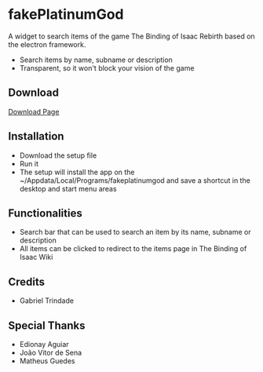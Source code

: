 <h1>fakePlatinumGod</h1>

A widget to search items of the game The Binding of Isaac Rebirth based on the electron framework.

- Search items by name, subname or description
- Transparent, so it won't block your vision of the game

<h2>Download</h2>
<a href="https://github.com/gvtrindade/fakePlatinumGod/releases">Download Page</a>

<h2>Installation</h2>
<ul>
  <li>Download the setup file</li>
  <li>Run it</li>
  <li>The setup will install the app on the ~/Appdata/Local/Programs/fakeplatinumgod and save a shortcut in the desktop and start menu areas</li>
</ul>

<h2>Functionalities</h2>
<ul>
  <li>Search bar that can be used to search an item by its name, subname or description</li>
  <li>All items can be clicked to redirect to the items page in The Binding of Isaac Wiki</li>
</ul>

<h2>Credits</h2>
<ul><li>Gabriel Trindade</li></ul>

<h2>Special Thanks</h2>
<ul>
  <li>Edionay Aguiar</li>
  <li>João Vitor de Sena</li>
  <li>Matheus Guedes</li>
</ul>
